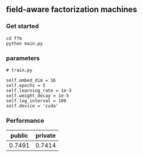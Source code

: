 ## field-aware factorization machines

### Get started
```
cd ffm
python main.py
```

### parameters
```
# train.py

self.embed_dim = 16
self.epochs = 5
self.learning_rate = 1e-3
self.weight_decay = 1e-5
self.log_interval = 100
self.device = 'cuda'
```

### Performance
| public | private |
| :--------------------------------------------------------------------------------------: | :--------------------------------------------------------------------------------------:
|                   0.7491                                |                         0.7414          
